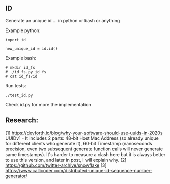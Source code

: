 
## ID

Generate an unique id ... in python or bash or anything 


Example python:
```
import id

new_unique_id = id.id()
```

Example bash:
```
# mkdir id_fs
# ./id_fs.py id_fs
# cat id_fs/id

```

Run tests:

```
./test_id.py
```


Check id.py for more the implementation

## Research:
[1] https://devforth.io/blog/why-your-software-should-use-uuids-in-2020s
UUIDv1 - It includes 2 parts: 48-bit Host Mac Address (so already unique for different clients
	who generate it), 60-bit Timestamp (nanoseconds precision, even two subsequent generate
	function calls will never generate same timestamps). It's harder to measure a clash here
	but it is always better to use this version, and later in post, I will explain why.
[2] https://github.com/twitter-archive/snowflake
[3] https://www.callicoder.com/distributed-unique-id-sequence-number-generator/

